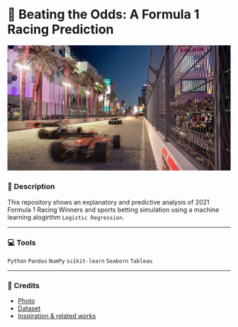 # :car: Beating the Odds: A Formula 1 Racing Prediction
![](./Images/f1.jpeg)


### :green_book: Description
This repository shows an explanatory and predictive analysis of 2021 Formula 1 Racing Winners and sports betting simulation using a machine learning alogirthm `Logistic Regression`.

---
### :computer: Tools
`Python` `Pandas` `NumPy` `scikit-learn` `Seaborn` `Tableau`


---
### :page_with_curl: Credits
- [Photo](https://f1experiences.com/de/blog/formula-1-to-race-in-las-vegas-from-2023)
- [Dataset](https://www.kaggle.com/datasets/rohanrao/formula-1-world-championship-1950-2020)
- [Inspiration & related works](https://towardsdatascience.com/formula-1-race-predictor-5d4bfae887da)
